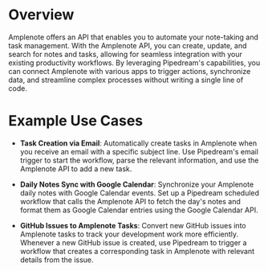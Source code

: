 # Overview

Amplenote offers an API that enables you to automate your note-taking and task management. With the Amplenote API, you can create, update, and search for notes and tasks, allowing for seamless integration with your existing productivity workflows. By leveraging Pipedream's capabilities, you can connect Amplenote with various apps to trigger actions, synchronize data, and streamline complex processes without writing a single line of code.

# Example Use Cases

- **Task Creation via Email**: Automatically create tasks in Amplenote when you receive an email with a specific subject line. Use Pipedream's email trigger to start the workflow, parse the relevant information, and use the Amplenote API to add a new task.

- **Daily Notes Sync with Google Calendar**: Synchronize your Amplenote daily notes with Google Calendar events. Set up a Pipedream scheduled workflow that calls the Amplenote API to fetch the day's notes and format them as Google Calendar entries using the Google Calendar API.

- **GitHub Issues to Amplenote Tasks**: Convert new GitHub issues into Amplenote tasks to track your development work more efficiently. Whenever a new GitHub issue is created, use Pipedream to trigger a workflow that creates a corresponding task in Amplenote with relevant details from the issue.
